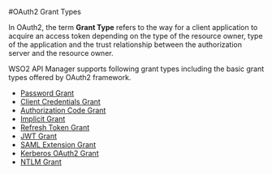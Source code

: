 #OAuth2 Grant Types


In OAuth2, the term **Grant Type** refers to the way for a client application to acquire an access token depending on the type of the resource owner, type of the application and the trust relationship between the authorization server and the resource owner. 

WSO2 API Manager supports following grant types including the basic grant types offered by OAuth2 framework. 

- [Password Grant]({{base_path}}/design/api-security/oauth2/grant-types/password-grant)
- [Client Credentials Grant]({{base_path}}/design/api-security/oauth2/grant-types/client-credentials-grant)
- [Authorization Code Grant]({{base_path}}/design/api-security/oauth2/grant-types/authorization-code-grant)
- [Implicit Grant]({{base_path}}/design/api-security/oauth2/grant-types/implicit-grant)
- [Refresh Token Grant]({{base_path}}/design/api-security/oauth2/grant-types/refresh-token-grant)
- [JWT Grant]({{base_path}}/design/api-security/oauth2/grant-types/jwt-grant)
- [SAML Extension Grant]({{base_path}}/design/api-security/oauth2/grant-types/saml-extension-grant)
- [Kerberos OAuth2 Grant]({{base_path}}/design/api-security/oauth2/grant-types/kerberos-oauth2-grant) 
- [NTLM Grant]({{base_path}}/design/api-security/oauth2/grant-types/ntlm-grant)